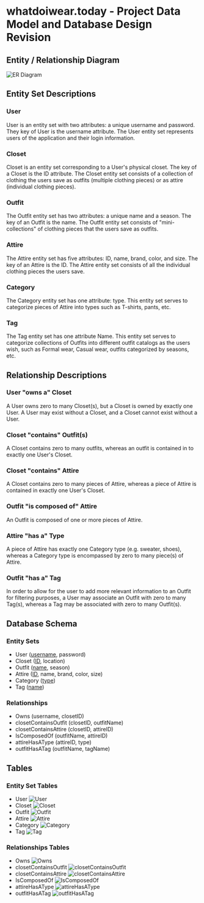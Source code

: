 # whatdoiwear.today - Project Data Model and Database Design Revision

## Entity / Relationship Diagram

![ER Diagram](./images/database_design_2.0.png)

## Entity Set Descriptions

### User

User is an entity set with two attributes: a unique username and password. They key of User is the username attribute. The User entity set represents users of the application and their login information.

### Closet

Closet is an entity set corresponding to a User's physical closet. The key of a Closet is the ID attribute. The Closet entity set consists of a collection of clothing the users save as outfits (multiple clothing pieces) or as attire (individual clothing pieces).

### Outfit

The Outfit entity set has two attributes: a unique name and a season. The key of an Outfit is the name. The Outfit entity set consists of "mini-collections" of clothing pieces that the users save as outfits.

### Attire

The Attire entity set has five attributes: ID, name, brand, color, and size. The key of an Attire is the ID. The Attire entity set consists of all the individual clothing pieces the users save.

### Category

The Category entity set has one attribute: type. This entity set serves to categorize pieces of Attire into types such as T-shirts, pants, etc.

### Tag
The Tag entity set has one attribute Name. This entity set serves to categorize collections of Outfits into different outfit catalogs as the users wish, such as Formal wear, Casual wear, outfits categorized by seasons, etc.

## Relationship Descriptions

### User "owns a" Closet

A User owns zero to many Closet(s), but a Closet is owned by exactly one User. A User may exist without a Closet, and a Closet cannot exist without a User.

### Closet "contains" Outfit(s)

A Closet contains zero to many outfits, whereas an outfit is contained in to exactly one User's Closet.

### Closet "contains" Attire

A Closet contains zero to many pieces of Attire, whereas a piece of Attire is contained in exactly one User's Closet.

### Outfit "is composed of" Attire

An Outfit is composed of one or more pieces of Attire.

### Attire "has a" Type

A piece of Attire has exactly one Category type (e.g. sweater, shoes), whereas a Category type is encompassed by zero to many piece(s) of Attire.

### Outfit "has a" Tag

In order to allow for the user to add more relevant information to an Outfit for filtering purposes, a User may associate an Outfit with zero to many Tag(s), whereas a Tag may be associated with zero to many Outfit(s).

## Database Schema

### Entity Sets

* User (<ins>username</ins>, password)
* Closet (<ins>ID</ins>, location)
* Outfit (<ins>name</ins>, season)
* Attire (<ins>ID</ins>, name, brand, color, size)
* Category (<ins>type</ins>)
* Tag (<ins>name</ins>)

### Relationships

* Owns (username, closetID)
* closetContainsOutfit (closetID, outfitName)
* closetContainsAttire (closetID, attireID)
* IsComposedOf (outfitName, attireID)
* attireHasAType (attireID, type)
* outfitHasATag (outfitName, tagName)

## Tables

### Entity Set Tables

* User
![User](./images/table-screenshots/User.png)
* Closet
![Closet](./images/table-screenshots/Closet.png)
* Outfit
![Outfit](./images/table-screenshots/Outfit.png)
* Attire
![Attire](./images/table-screenshots/Attire.png)
* Category
![Category](./images/table-screenshots/Category.png)
* Tag
![Tag](./images/table-screenshots/Tag.png)

### Relationships Tables

* Owns
![Owns](./images/table-screenshots/Owns.png)
* closetContainsOutfit
![closetContainsOutfit](./images/table-screenshots/closetContainsOutfit.png)
* closetContainsAttire
![closetContainsAttire](./images/table-screenshots/closetContainsAttire.png)
* IsComposedOf
![IsComposedOf](./images/table-screenshots/isComposedOf.png)
* attireHasAType
![attireHasAType](./images/table-screenshots/attireHasAType.png)
* outfitHasATag
![outfitHasATag](./images/table-screenshots/outfitHasATag.png)
